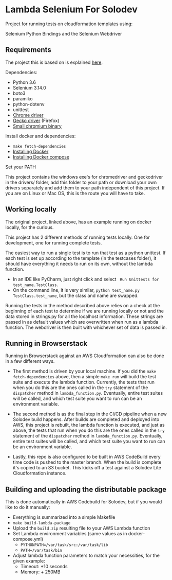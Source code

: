 # Lambda Selenium For Solodev

Project for running tests on cloudformation templates using:

Selenium Python Bindings and the Selenium Webdriver

## Requirements

The project this is based on is explained [here](https://engineering.21buttons.com/crawling-thousands-of-products-using-aws-lambda-80332e259de1). 

Dependencies:
* Python 3.6
* Selenium 3.14.0
* boto3
* paramiko
* python-dotenv
* unittest
* [Chrome driver](https://sites.google.com/a/chromium.org/chromedriver/)
* [Gecko driver](https://github.com/mozilla/geckodriver/releases) (Firefox)
* [Small chromium binary](https://github.com/adieuadieu/serverless-chrome/releases)

Install docker and dependencies:

* `make fetch-dependencies`
* [Installing Docker](https://docs.docker.com/engine/installation/#get-started)
* [Installing Docker compose](https://docs.docker.com/compose/install/#install-compose)

Set your PATH

This project contains the windows exe's for chromedriver and geckodriver in the drivers/ folder, 
add this folder to your path or download your own drivers separately and add them to your path independent of this project.
If you are on Linux or Mac OS, this is the route you will have to take.

## Working locally

The original project, linked above, has an example running on docker locally, for the curious.

This project has 2 different methods of running tests locally. One for development, one for running complete tests.

The easiest way to run a single test is to run that test as a python unittest. 
If each test is set up according to the template (in the testcases folder), it should have everything it needs to run on its own, without the lambda function.
* In an IDE like PyCharm, just right click and select ` Run Unittests for test_name.TestClass`. 
* On the command line, it is very similar, `python test_name.py TestClass.test_name`, but the class and name are swapped.

Running the tests in the method described above relies on a check at the beginning of each test to determine if we are running locally or not
and the data stored in strings.py for all the localhost information. These strings are passed in as default values which are
overwritten when run as a lambda function. The webdriver is then built with whichever set of data is passed in. 

## Running in Browserstack

Running in Browserstack against an AWS Cloudformation can also be done in a few different ways.

* The first method is driven by your local machine. If you did the `make fetch-dependencies` above, then a simple `make run`
will build the test suite and execute the lambda function. Currently, the tests that run when you do this are the ones called in the
`try` statement of the `dispatcher` method in `lambda_function.py`. Eventually, entire test suites will be called, 
and which test suite you want to run can be an environment variable. 

* The second method is as the final step in the CI/CD pipeline when a new Solodev build happens. After builds are completed and deployed into
AWS, this project is rebuilt, the lambda function is executed, and just as above, the tests that run when you do this are the ones called in the
`try` statement of the `dispatcher` method in `lambda_function.py`. Eventually, entire test suites will be called, 
and which test suite you want to run can be an environment variable.

* Lastly, this repo is also configured to be built in AWS CodeBuild every time code is pushed to the master branch. When the build is complete
 it's copied to an S3 bucket. This kicks off a test against a Solodev Lite Cloudformation instance.


## Building and uploading the distributable package

This is done automatically in AWS Codebuild for Solodev, but if you would like to do it manually:

* Everything is summarized into a simple Makefile
* `make build-lambda-package`
* Upload the `build.zip` resulting file to your AWS Lambda function
* Set Lambda environment variables (same values as in docker-compose.yml)
    * `PYTHONPATH=/var/task/src:/var/task/lib`
    * `PATH=/var/task/bin`
* Adjust lambda function parameters to match your necessities, for the given example:
    * Timeout: +10 seconds
    * Memory: + 250MB 